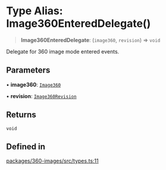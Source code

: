 # Type Alias: Image360EnteredDelegate()

> **Image360EnteredDelegate**: (`image360`, `revision`) => `void`

Delegate for 360 image mode entered events.

## Parameters

• **image360**: [`Image360`](../interfaces/Image360.md)

• **revision**: [`Image360Revision`](../interfaces/Image360Revision.md)

## Returns

`void`

## Defined in

[packages/360-images/src/types.ts:11](https://github.com/cognitedata/reveal/blob/2acd9d17229d2bc8e309653b4d6a39ad941e44f1/viewer/packages/360-images/src/types.ts#L11)
